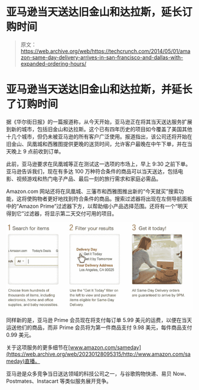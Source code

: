 # 亚马逊当天送达旧金山和达拉斯，延长订购时间 

> 原文：<https://web.archive.org/web/https://techcrunch.com/2014/05/01/amazon-same-day-delivery-arrives-in-san-francisco-and-dallas-with-expanded-ordering-hours/>

# 亚马逊当天送达旧金山和达拉斯，并延长了订购时间

据《华尔街日报》的一篇报道称，从今天开始，亚马逊正在将其当天送达服务扩展到新的城市，包括旧金山和达拉斯。这个已有四年历史的项目如今覆盖了美国其他十几个城市，但仍未被亚马逊的所有客户广泛使用。报道指出，该公司还将开始在旧金山、凤凰城和西雅图提供更晚的送货时间，允许客户最晚在中午下单，并在当天晚上 9 点前收到订单。

此前，亚马逊要求在凤凰城等正在测试这一选项的市场上，早上 9:30 之前下单。亚马逊告诉我们，现在有多达 100 万种符合条件的商品可以当天送达，包括电影、视频游戏和热门电子产品、最后一刻的旅行需求和家庭必需品。

Amazon.com 网站还将在凤凰城、三藩市和西雅图推出新的“今天就买”搜索功能，这将使购物者更好地找到符合条件的商品。搜索过滤器将出现在左侧导航面板中的“Amazon Prime”过滤器下方，以帮助缩小产品选择范围。还将有一个“明天得到它”过滤器，将显示第二天交付可用的项目。

![amazon-sameday](img/688129034e5d3bfef1a40157771ef7be.png)

同样新的是，亚马逊 Prime 会员现在将支付每订单 5.99 美元的运费，以便在当天运送他们的商品，而非 Prime 会员将为第一件商品支付 9.98 美元，每件商品支付 0.99 美元。

关于这项服务的更多细节在[www.amazon.com/sameday](https://web.archive.org/web/20230128095315/http://www.amazon.com/sameday)直播。

亚马逊是众多竞争当日送达领域的科技公司之一，与谷歌购物快递、易贝 Now、Postmates、Instacart 等类似服务展开竞争。